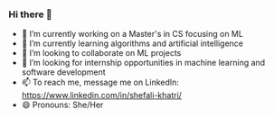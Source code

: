 ### Hi there 👋


- 🔭 I’m currently working on a Master's in CS focusing on ML
- 🌱 I’m currently learning algorithms and artificial intelligence
- 👯 I’m looking to collaborate on ML projects
- 🤔 I’m looking for internship opportunities in machine learning and software development
- 📫 To reach me, message me on LinkedIn: https://www.linkedin.com/in/shefali-khatri/
- 😄 Pronouns: She/Her
